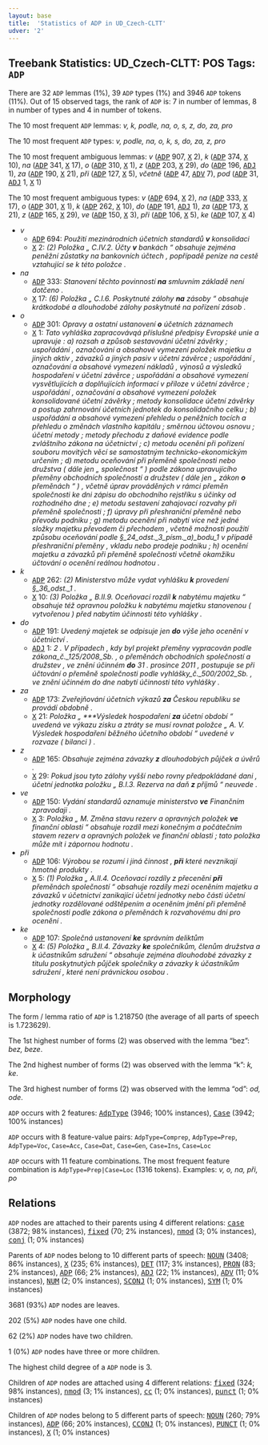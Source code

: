 ```yaml
---
layout: base
title:  'Statistics of ADP in UD_Czech-CLTT'
udver: '2'
---
```


## Treebank Statistics: UD_Czech-CLTT: POS Tags: `ADP`

There are 32 `ADP` lemmas (1%), 39 `ADP` types (1%) and 3946 `ADP` tokens (11%).
Out of 15 observed tags, the rank of `ADP` is: 7 in number of lemmas, 8 in number of types and 4 in number of tokens.

The 10 most frequent `ADP` lemmas: <em>v, k, podle, na, o, s, z, do, za, pro</em>

The 10 most frequent `ADP` types:  <em>v, podle, na, o, k, s, do, za, z, pro</em>

The 10 most frequent ambiguous lemmas: <em>v</em> (<tt><a href="cs_cltt-pos-ADP.html">ADP</a></tt> 907, <tt><a href="cs_cltt-pos-X.html">X</a></tt> 2), <em>k</em> (<tt><a href="cs_cltt-pos-ADP.html">ADP</a></tt> 374, <tt><a href="cs_cltt-pos-X.html">X</a></tt> 10), <em>na</em> (<tt><a href="cs_cltt-pos-ADP.html">ADP</a></tt> 341, <tt><a href="cs_cltt-pos-X.html">X</a></tt> 17), <em>o</em> (<tt><a href="cs_cltt-pos-ADP.html">ADP</a></tt> 310, <tt><a href="cs_cltt-pos-X.html">X</a></tt> 1), <em>z</em> (<tt><a href="cs_cltt-pos-ADP.html">ADP</a></tt> 203, <tt><a href="cs_cltt-pos-X.html">X</a></tt> 29), <em>do</em> (<tt><a href="cs_cltt-pos-ADP.html">ADP</a></tt> 196, <tt><a href="cs_cltt-pos-ADJ.html">ADJ</a></tt> 1), <em>za</em> (<tt><a href="cs_cltt-pos-ADP.html">ADP</a></tt> 190, <tt><a href="cs_cltt-pos-X.html">X</a></tt> 21), <em>při</em> (<tt><a href="cs_cltt-pos-ADP.html">ADP</a></tt> 127, <tt><a href="cs_cltt-pos-X.html">X</a></tt> 5), <em>včetně</em> (<tt><a href="cs_cltt-pos-ADP.html">ADP</a></tt> 47, <tt><a href="cs_cltt-pos-ADV.html">ADV</a></tt> 7), <em>pod</em> (<tt><a href="cs_cltt-pos-ADP.html">ADP</a></tt> 31, <tt><a href="cs_cltt-pos-ADJ.html">ADJ</a></tt> 1, <tt><a href="cs_cltt-pos-X.html">X</a></tt> 1)

The 10 most frequent ambiguous types:  <em>v</em> (<tt><a href="cs_cltt-pos-ADP.html">ADP</a></tt> 694, <tt><a href="cs_cltt-pos-X.html">X</a></tt> 2), <em>na</em> (<tt><a href="cs_cltt-pos-ADP.html">ADP</a></tt> 333, <tt><a href="cs_cltt-pos-X.html">X</a></tt> 17), <em>o</em> (<tt><a href="cs_cltt-pos-ADP.html">ADP</a></tt> 301, <tt><a href="cs_cltt-pos-X.html">X</a></tt> 1), <em>k</em> (<tt><a href="cs_cltt-pos-ADP.html">ADP</a></tt> 262, <tt><a href="cs_cltt-pos-X.html">X</a></tt> 10), <em>do</em> (<tt><a href="cs_cltt-pos-ADP.html">ADP</a></tt> 191, <tt><a href="cs_cltt-pos-ADJ.html">ADJ</a></tt> 1), <em>za</em> (<tt><a href="cs_cltt-pos-ADP.html">ADP</a></tt> 173, <tt><a href="cs_cltt-pos-X.html">X</a></tt> 21), <em>z</em> (<tt><a href="cs_cltt-pos-ADP.html">ADP</a></tt> 165, <tt><a href="cs_cltt-pos-X.html">X</a></tt> 29), <em>ve</em> (<tt><a href="cs_cltt-pos-ADP.html">ADP</a></tt> 150, <tt><a href="cs_cltt-pos-X.html">X</a></tt> 3), <em>při</em> (<tt><a href="cs_cltt-pos-ADP.html">ADP</a></tt> 106, <tt><a href="cs_cltt-pos-X.html">X</a></tt> 5), <em>ke</em> (<tt><a href="cs_cltt-pos-ADP.html">ADP</a></tt> 107, <tt><a href="cs_cltt-pos-X.html">X</a></tt> 4)


* <em>v</em>
  * <tt><a href="cs_cltt-pos-ADP.html">ADP</a></tt> 694: <em>Použití mezinárodních účetních standardů <b>v</b> konsolidaci</em>
  * <tt><a href="cs_cltt-pos-X.html">X</a></tt> 2: <em>(2) Položka „ C.IV.2. Účty <b>v</b> bankách “ obsahuje zejména peněžní zůstatky na bankovních účtech , popřípadě peníze na cestě vztahující se k této položce .</em>
* <em>na</em>
  * <tt><a href="cs_cltt-pos-ADP.html">ADP</a></tt> 333: <em>Stanovení těchto povinností <b>na</b> smluvním základě není dotčeno .</em>
  * <tt><a href="cs_cltt-pos-X.html">X</a></tt> 17: <em>(6) Položka „ C.I.6. Poskytnuté zálohy <b>na</b> zásoby “ obsahuje krátkodobé a dlouhodobé zálohy poskytnuté na pořízení zásob .</em>
* <em>o</em>
  * <tt><a href="cs_cltt-pos-ADP.html">ADP</a></tt> 301: <em>Opravy a ostatní ustanovení <b>o</b> účetních záznamech</em>
  * <tt><a href="cs_cltt-pos-X.html">X</a></tt> 1: <em>Tato vyhláška zapracovávqá příslušné předpisy Evropské unie a upravuje : a) rozsah a způsob sestavování účetní závěrky ; uspořádání , označování a obsahové vymezení položek majetku a jiných aktiv , závazků a jiných pasiv v účetní závěrce ; uspořádání , označování a obsahové vymezení nákladů , výnosů a výsledků hospodaření v účetní závěrce ; uspořádání a obsahové vymezení vysvětlujících a doplňujících informací v příloze v účetní závěrce ; uspořádání , označování a obsahové vymezení položek konsolidované účetní závěrky ; metody konsolidace účetní závěrky a postup zahrnování účetních jednotek do konsolidačního celku ; b) uspořádání a obsahové vymezení přehledu o peněžních tocích a přehledu o změnách vlastního kapitálu ; směrnou účtovou osnovu ; účetní metody ; metody přechodu z daňové evidence podle zvláštního zákona na účetnictví ; c) metodu ocenění při pořízení souboru movitých věcí se samostatným technicko-ekonomickým určením ; d) metodu oceňování při přeměně společnosti nebo družstva ( dále jen „ společnost “ ) podle zákona upravujícího přeměny obchodních společností a družstev ( dále jen „ zákon <b>o</b> přeměnách “ ) , včetně úprav prováděných v rámci přeměn společnosti ke dni zápisu do obchodního rejstříku s účinky od rozhodného dne ; e) metodu sestavení zahajovací rozvahy při přeměně společnosti ; f) úpravy při přeshraniční přeměně nebo převodu podniku ; g) metodu ocenění při nabytí více než jedné složky majetku převodem či přechodem , včetně možnosti použití způsobu oceňování podle §_24_odst._3_písm._a)_bodu_1 v případě přeshraniční přeměny , vkladu nebo prodeje podniku ; h) ocenění majetku a závazků při přeměně společnosti včetně okamžiku účtování o ocenění reálnou hodnotou .</em>
* <em>k</em>
  * <tt><a href="cs_cltt-pos-ADP.html">ADP</a></tt> 262: <em>(2) Ministerstvo může vydat vyhlášku <b>k</b> provedení §_36_odst._1 .</em>
  * <tt><a href="cs_cltt-pos-X.html">X</a></tt> 10: <em>(3) Položka „ B.II.9. Oceňovací rozdíl <b>k</b> nabytému majetku “ obsahuje též opravnou položku k nabytému majetku stanovenou ( vytvořenou ) před nabytím účinnosti této vyhlášky .</em>
* <em>do</em>
  * <tt><a href="cs_cltt-pos-ADP.html">ADP</a></tt> 191: <em>Uvedený majetek se odpisuje jen <b>do</b> výše jeho ocenění v účetnictví .</em>
  * <tt><a href="cs_cltt-pos-ADJ.html">ADJ</a></tt> 1: <em>2 . V případech , kdy byl projekt přeměny vypracován podle zákona_č._125/2008_Sb. , o přeměnách obchodních společností a družstev , ve znění účinném <b>do</b> 31 . prosince 2011 , postupuje se při účtování o přeměně společnosti podle vyhlášky_č._500/2002_Sb. , ve znění účinném do dne nabytí účinnosti této vyhlášky .</em>
* <em>za</em>
  * <tt><a href="cs_cltt-pos-ADP.html">ADP</a></tt> 173: <em>Zveřejňování účetních výkazů <b>za</b> Českou republiku se provádí obdobně .</em>
  * <tt><a href="cs_cltt-pos-X.html">X</a></tt> 21: <em>Položka „ ***Výsledek hospodaření <b>za</b> účetní období “ uvedená ve výkazu zisku a ztráty se musí rovnat položce „ A. V. Výsledek hospodaření běžného účetního období “ uvedené v rozvaze ( bilanci ) .</em>
* <em>z</em>
  * <tt><a href="cs_cltt-pos-ADP.html">ADP</a></tt> 165: <em>Obsahuje zejména závazky <b>z</b> dlouhodobých půjček a úvěrů .</em>
  * <tt><a href="cs_cltt-pos-X.html">X</a></tt> 29: <em>Pokud jsou tyto zálohy vyšší nebo rovny předpokládané dani , účetní jednotka položku „ B.I.3. Rezerva na daň <b>z</b> příjmů “ neuvede .</em>
* <em>ve</em>
  * <tt><a href="cs_cltt-pos-ADP.html">ADP</a></tt> 150: <em>Vydání standardů oznamuje ministerstvo <b>ve</b> Finančním zpravodaji .</em>
  * <tt><a href="cs_cltt-pos-X.html">X</a></tt> 3: <em>Položka „ M. Změna stavu rezerv a opravných položek <b>ve</b> finanční oblasti “ obsahuje rozdíl mezi konečným a počátečním stavem rezerv a opravných položek ve finanční oblasti ; tato položka může mít i zápornou hodnotu .</em>
* <em>při</em>
  * <tt><a href="cs_cltt-pos-ADP.html">ADP</a></tt> 106: <em>Výrobou se rozumí i jiná činnost , <b>při</b> které nevznikají hmotné produkty .</em>
  * <tt><a href="cs_cltt-pos-X.html">X</a></tt> 5: <em>(1) Položka „ A.II.4. Oceňovací rozdíly z přecenění <b>při</b> přeměnách společností “ obsahuje rozdíly mezi oceněním majetku a závazků v účetnictví zanikající účetní jednotky nebo části účetní jednotky rozdělované odštěpením a oceněním jmění při přeměně společnosti podle zákona o přeměnách k rozvahovému dni pro ocenění .</em>
* <em>ke</em>
  * <tt><a href="cs_cltt-pos-ADP.html">ADP</a></tt> 107: <em>Společná ustanovení <b>ke</b> správním deliktům</em>
  * <tt><a href="cs_cltt-pos-X.html">X</a></tt> 4: <em>(5) Položka „ B.II.4. Závazky <b>ke</b> společníkům, členům družstva a k účastníkům sdružení “ obsahuje zejména dlouhodobé závazky z titulu poskytnutých půjček společníky a závazky k účastníkům sdružení , které není právnickou osobou .</em>

## Morphology

The form / lemma ratio of `ADP` is 1.218750 (the average of all parts of speech is 1.723629).

The 1st highest number of forms (2) was observed with the lemma “bez”: <em>bez, beze</em>.

The 2nd highest number of forms (2) was observed with the lemma “k”: <em>k, ke</em>.

The 3rd highest number of forms (2) was observed with the lemma “od”: <em>od, ode</em>.

`ADP` occurs with 2 features: <tt><a href="cs_cltt-feat-AdpType.html">AdpType</a></tt> (3946; 100% instances), <tt><a href="cs_cltt-feat-Case.html">Case</a></tt> (3942; 100% instances)

`ADP` occurs with 8 feature-value pairs: `AdpType=Comprep`, `AdpType=Prep`, `AdpType=Voc`, `Case=Acc`, `Case=Dat`, `Case=Gen`, `Case=Ins`, `Case=Loc`

`ADP` occurs with 11 feature combinations.
The most frequent feature combination is `AdpType=Prep|Case=Loc` (1316 tokens).
Examples: <em>v, o, na, při, po</em>


## Relations

`ADP` nodes are attached to their parents using 4 different relations: <tt><a href="cs_cltt-dep-case.html">case</a></tt> (3872; 98% instances), <tt><a href="cs_cltt-dep-fixed.html">fixed</a></tt> (70; 2% instances), <tt><a href="cs_cltt-dep-nmod.html">nmod</a></tt> (3; 0% instances), <tt><a href="cs_cltt-dep-conj.html">conj</a></tt> (1; 0% instances)

Parents of `ADP` nodes belong to 10 different parts of speech: <tt><a href="cs_cltt-pos-NOUN.html">NOUN</a></tt> (3408; 86% instances), <tt><a href="cs_cltt-pos-X.html">X</a></tt> (235; 6% instances), <tt><a href="cs_cltt-pos-DET.html">DET</a></tt> (117; 3% instances), <tt><a href="cs_cltt-pos-PRON.html">PRON</a></tt> (83; 2% instances), <tt><a href="cs_cltt-pos-ADP.html">ADP</a></tt> (66; 2% instances), <tt><a href="cs_cltt-pos-ADJ.html">ADJ</a></tt> (22; 1% instances), <tt><a href="cs_cltt-pos-ADV.html">ADV</a></tt> (11; 0% instances), <tt><a href="cs_cltt-pos-NUM.html">NUM</a></tt> (2; 0% instances), <tt><a href="cs_cltt-pos-SCONJ.html">SCONJ</a></tt> (1; 0% instances), <tt><a href="cs_cltt-pos-SYM.html">SYM</a></tt> (1; 0% instances)

3681 (93%) `ADP` nodes are leaves.

202 (5%) `ADP` nodes have one child.

62 (2%) `ADP` nodes have two children.

1 (0%) `ADP` nodes have three or more children.

The highest child degree of a `ADP` node is 3.

Children of `ADP` nodes are attached using 4 different relations: <tt><a href="cs_cltt-dep-fixed.html">fixed</a></tt> (324; 98% instances), <tt><a href="cs_cltt-dep-nmod.html">nmod</a></tt> (3; 1% instances), <tt><a href="cs_cltt-dep-cc.html">cc</a></tt> (1; 0% instances), <tt><a href="cs_cltt-dep-punct.html">punct</a></tt> (1; 0% instances)

Children of `ADP` nodes belong to 5 different parts of speech: <tt><a href="cs_cltt-pos-NOUN.html">NOUN</a></tt> (260; 79% instances), <tt><a href="cs_cltt-pos-ADP.html">ADP</a></tt> (66; 20% instances), <tt><a href="cs_cltt-pos-CCONJ.html">CCONJ</a></tt> (1; 0% instances), <tt><a href="cs_cltt-pos-PUNCT.html">PUNCT</a></tt> (1; 0% instances), <tt><a href="cs_cltt-pos-X.html">X</a></tt> (1; 0% instances)

